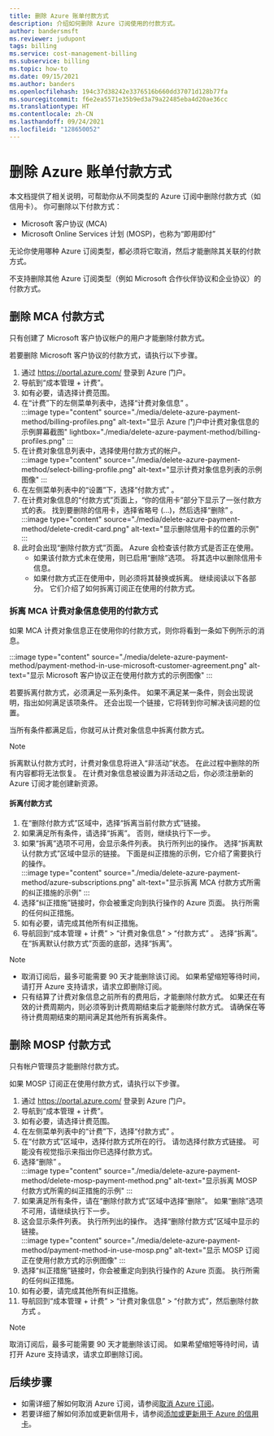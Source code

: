 ```yaml
---
title: 删除 Azure 账单付款方式
description: 介绍如何删除 Azure 订阅使用的付款方式。
author: bandersmsft
ms.reviewer: judupont
tags: billing
ms.service: cost-management-billing
ms.subservice: billing
ms.topic: how-to
ms.date: 09/15/2021
ms.author: banders
ms.openlocfilehash: 194c37d38242e3376516b660dd37071d128b77fa
ms.sourcegitcommit: f6e2ea5571e35b9ed3a79a22485eba4d20ae36cc
ms.translationtype: HT
ms.contentlocale: zh-CN
ms.lasthandoff: 09/24/2021
ms.locfileid: "128650052"
---
```

# <a name="delete-an-azure-billing-payment-method"></a>删除 Azure 账单付款方式

本文档提供了相关说明，可帮助你从不同类型的 Azure 订阅中删除付款方式（如信用卡）。 你可删除以下付款方式：

- Microsoft 客户协议 (MCA)
- Microsoft Online Services 计划 (MOSP)，也称为“即用即付”

无论你使用哪种 Azure 订阅类型，都必须将它取消，然后才能删除其关联的付款方式。

不支持删除其他 Azure 订阅类型（例如 Microsoft 合作伙伴协议和企业协议）的付款方式。

## <a name="delete-an-mca-payment-method"></a>删除 MCA 付款方式

只有创建了 Microsoft 客户协议帐户的用户才能删除付款方式。

若要删除 Microsoft 客户协议的付款方式，请执行以下步骤。

1. 通过 https://portal.azure.com/ 登录到 Azure 门户。
1. 导航到“成本管理 + 计费”。
1. 如有必要，请选择计费范围。
1. 在“计费”下的左侧菜单列表中，选择“计费对象信息” 。  
    :::image type="content" source="./media/delete-azure-payment-method/billing-profiles.png" alt-text="显示 Azure 门户中计费对象信息的示例屏幕截图" lightbox="./media/delete-azure-payment-method/billing-profiles.png" :::
1. 在计费对象信息列表中，选择使用付款方式的帐户。  
    :::image type="content" source="./media/delete-azure-payment-method/select-billing-profile.png" alt-text="显示计费对象信息列表的示例图像" :::
1. 在左侧菜单列表中的“设置”下，选择“付款方式” 。
1. 在计费对象信息的“付款方式”页面上，“你的信用卡”部分下显示了一张付款方式的表。 找到要删除的信用卡，选择省略号 (…)，然后选择“删除” 。  
    :::image type="content" source="./media/delete-azure-payment-method/delete-credit-card.png" alt-text="显示删除信用卡的位置的示例" :::
1. 此时会出现“删除付款方式”页面。 Azure 会检查该付款方式是否正在使用。
    - 如果该付款方式未在使用，则已启用“删除”选项。 将其选中以删除信用卡信息。
    - 如果付款方式正在使用中，则必须将其替换或拆离。 继续阅读以下各部分。 它们介绍了如何拆离订阅正在使用的付款方式。

### <a name="detach-payment-method-used-by-an-mca-billing-profile"></a>拆离 MCA 计费对象信息使用的付款方式

如果 MCA 计费对象信息正在使用你的付款方式，则你将看到一条如下例所示的消息。

:::image type="content" source="./media/delete-azure-payment-method/payment-method-in-use-microsoft-customer-agreement.png" alt-text="显示 Microsoft 客户协议正在使用付款方式的示例图像" :::

若要拆离付款方式，必须满足一系列条件。 如果不满足某一条件，则会出现说明，指出如何满足该项条件。 还会出现一个链接，它将转到你可解决该问题的位置。

当所有条件都满足后，你就可从计费对象信息中拆离付款方式。

> [!NOTE]
> 拆离默认付款方式时，计费对象信息将进入“非活动”状态。 在此过程中删除的所有内容都将无法恢复。 在计费对象信息被设置为非活动之后，你必须注册新的 Azure 订阅才能创建新资源。

#### <a name="to-detach-a-payment-method"></a>拆离付款方式

1. 在“删除付款方式”区域中，选择“拆离当前付款方式”链接。
1. 如果满足所有条件，请选择“拆离”。 否则，继续执行下一步。
1. 如果“拆离”选项不可用，会显示条件列表。 执行所列出的操作。 选择“拆离默认付款方式”区域中显示的链接。 下面是纠正措施的示例，它介绍了需要执行的操作。  
    :::image type="content" source="./media/delete-azure-payment-method/azure-subscriptions.png" alt-text="显示拆离 MCA 付款方式所需的纠正措施的示例" :::
1. 选择“纠正措施”链接时，你会被重定向到执行操作的 Azure 页面。 执行所需的任何纠正措施。
1. 如有必要，请完成其他所有纠正措施。
1. 导航回到“成本管理 + 计费” > “计费对象信息” > “付款方式”  。 选择“拆离”。 在“拆离默认付款方式”页面的底部，选择“拆离”。

> [!NOTE]
> - 取消订阅后，最多可能需要 90 天才能删除该订阅。 如果希望缩短等待时间，请打开 Azure 支持请求，请求立即删除订阅。
> - 只有结算了计费对象信息之前所有的费用后，才能删除付款方式。 如果还在有效的计费周期内，则必须等到计费周期结束后才能删除付款方式。 请确保在等待计费周期结束的期间满足其他所有拆离条件。

## <a name="delete-a-mosp-payment-method"></a>删除 MOSP 付款方式

只有帐户管理员才能删除付款方式。

如果 MOSP 订阅正在使用付款方式，请执行以下步骤。

1. 通过 https://portal.azure.com/ 登录到 Azure 门户。
1. 导航到“成本管理 + 计费”。
1. 如有必要，请选择计费范围。
1. 在左侧菜单列表中的“计费”下，选择“付款方式” 。
1. 在“付款方式”区域中，选择付款方式所在的行。 请勿选择付款方式链接。 可能没有视觉指示来指出你已选择付款方式。
1. 选择“删除” 。  
    :::image type="content" source="./media/delete-azure-payment-method/delete-mosp-payment-method.png" alt-text="显示拆离 MOSP 付款方式所需的纠正措施的示例" :::
1. 如果满足所有条件，请在“删除付款方式”区域中选择“删除”。 如果“删除”选项不可用，请继续执行下一步。
1. 这会显示条件列表。 执行所列出的操作。 选择“删除付款方式”区域中显示的链接。  
    :::image type="content" source="./media/delete-azure-payment-method/payment-method-in-use-mosp.png" alt-text="显示 MOSP 订阅正在使用付款方式的示例图像" :::
1. 选择“纠正措施”链接时，你会被重定向到执行操作的 Azure 页面。 执行所需的任何纠正措施。
1. 如有必要，请完成其他所有纠正措施。
1. 导航回到“成本管理 + 计费” > “计费对象信息” > “付款方式”，然后删除付款方式  。

> [!NOTE]
> 取消订阅后，最多可能需要 90 天才能删除该订阅。 如果希望缩短等待时间，请打开 Azure 支持请求，请求立即删除订阅。

## <a name="next-steps"></a>后续步骤

- 如需详细了解如何取消 Azure 订阅，请参阅[取消 Azure 订阅](cancel-azure-subscription.md)。
- 若要详细了解如何添加或更新信用卡，请参阅[添加或更新用于 Azure 的信用卡](change-credit-card.md)。